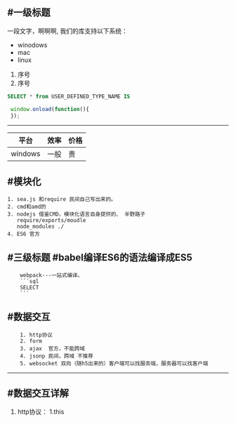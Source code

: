 #一级标题
--
一段文字，啊啊啊,
我们的库支持以下系统：
- winodows
- mac
- linux
1. 序号
2. 序号
```sql
SELECT * from USER_DEFINED_TYPE_NAME IS
```
```javascript
 window.onload(function(){
 });
```
-------
  |平台|效率|价格|
  |---|---|---|
  |windows|一般|贵|
#模块化
--
    1. sea.js 和require 民间自己写出来的。
    2. cmd和amd的
    3. nodejs 借鉴CMD，模块化语言自身提供的、 半野路子
       require/exports/moudle
       node_modules ./
    4. ES6 官方
#三级标题
#babel编译ES6的语法编译成ES5
--
        webpack---一站式编译。
        ```sql
        SELECT
        ```
#数据交互
--
        1. http协议
        2. form
        3. ajax  官方，不能跨域
        4. jsonp 民间，跨域 不推荐
        5. websocket 双向（随h5出来的）客户端可以找服务端，服务器可以找客户端

--------------
#数据交互详解
--
1. http协议：
  1.this
